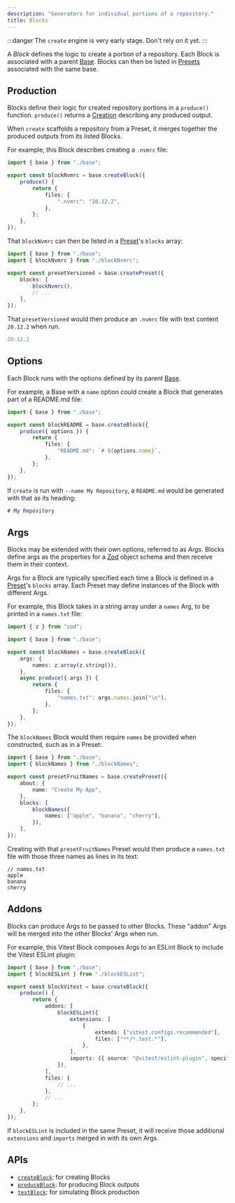 ```yaml
---
description: "Generators for individual portions of a repository."
title: Blocks
---
```


:::danger
The `create` engine is very early stage.
Don't rely on it yet.
:::

A _Block_ defines the logic to create a portion of a repository.
Each Block is associated with a parent [Base](./bases).
Blocks can then be listed in [Presets](./presets) associated with the same base.

## Production

Blocks define their logic for created repository portions in a `produce()` function.
`produce()` returns a [Creation](../runtime/creations) describing any produced output.

When `create` scaffolds a repository from a Preset, it merges together the produced outputs from its listed Blocks.

For example, this Block describes creating a `.nvmrc` file:

```ts
import { base } from "./base";

export const blockNvmrc = base.createBlock({
	produce() {
		return {
			files: {
				".nvmrc": "20.12.2",
			},
		};
	},
});
```

That `blockNvmrc` can then be listed in a [Preset](./presets)'s `blocks` array:

```ts
import { base } from "./base";
import { blockNvmrc } from "./blockNvmrc";

export const presetVersioned = base.createPreset({
	blocks: [
		blockNvmrc(),
		// ...
	],
});
```

That `presetVersioned` would then produce an `.nvmrc` file with text content `20.12.2` when run.

```yml title=".nvmrc"
20.12.2
```

## Options

Each Block runs with the options defined by its parent [Base](./bases).

For example, a Base with a `name` option could create a Block that generates part of a README.md file:

```ts
import { base } from "./base";

export const blockREADME = base.createBlock({
	produce({ options }) {
		return {
			files: {
				"README.md": `# ${options.name}`,
			},
		};
	},
});
```

If `create` is run with `--name My Repository`, a `README.md` would be generated with that as its heading:

```md title="README.md"
# My Repository
```

## Args

Blocks may be extended with their own options, referred to as _Args_.
Blocks define args as the properties for a [Zod](https://zod.dev) object schema and then receive them in their context.

Args for a Block are typically specified each time a Block is defined in a [Preset](./presets)'s `blocks` array.
Each Preset may define instances of the Block with different Args.

For example, this Block takes in a string array under a `names` Arg, to be printed in a `names.txt` file:

```ts
import { z } from "zod";

import { base } from "./base";

export const blockNames = base.createBlock({
	args: {
		names: z.array(z.string()),
	},
	async produce({ args }) {
		return {
			files: {
				"names.txt": args.names.join("\n"),
			},
		};
	},
});
```

The `blockNames` Block would then require `names` be provided when constructed, such as in a Preset:

```ts
import { base } from "./base";
import { blockNames } from "./blockNames";

export const presetFruitNames = base.createPreset({
	about: {
		name: "Create My App",
	},
	blocks: [
		blockNames({
			names: ["apple", "banana", "cherry"],
		}),
	],
});
```

Creating with that `presetFruitNames` Preset would then produce a `names.txt` file with those three names as lines in its text:

```plaintext
// names.txt
apple
banana
cherry
```

## Addons

Blocks can produce Args to be passed to other Blocks.
These "addon" Args will be merged into the other Blocks' Args when run.

For example, this Vitest Block composes Args to an ESLint Block to include the Vitest ESLint plugin:

```ts
import { base } from "./base";
import { blockESLint } from "./blockESLint";

export const blockVitest = base.createBlock({
	produce() {
		return {
			addons: [
				blockESLint({
					extensions: [
						{
							extends: ["vitest.configs.recommended"],
							files: ["**/*.test.*"],
						},
					],
					imports: [{ source: "@vitest/eslint-plugin", specifier: "vitest" }],
				}),
			],
			files: {
				// ...
			},
			// ...
		};
	},
});
```

If `blockESLint` is included in the same Preset, it will receive those additional `extensions` and `imports` merged in with its own Args.

## APIs

- [`createBlock`](../apis/creators#createblock): for creating Blocks
- [`produceBlock`](../apis/producers#produceblock): for producing Block outputs
- [`testBlock`](../apis/testers#testblock): for simulating Block production
